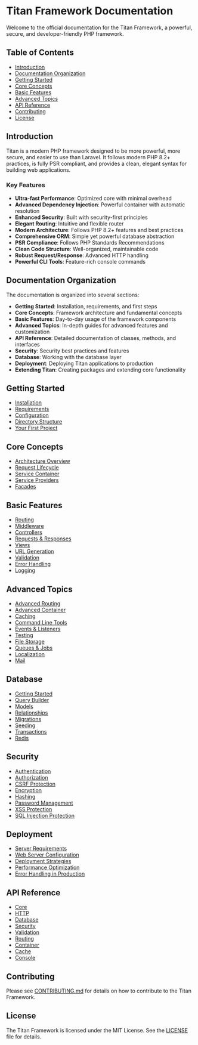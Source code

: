 # Titan Framework Documentation

Welcome to the official documentation for the Titan Framework, a powerful, secure, and developer-friendly PHP framework.

## Table of Contents

- [Introduction](#introduction)
- [Documentation Organization](#documentation-organization)
- [Getting Started](#getting-started)
- [Core Concepts](#core-concepts)
- [Basic Features](#basic-features)
- [Advanced Topics](#advanced-topics)
- [API Reference](#api-reference)
- [Contributing](#contributing)
- [License](#license)

## Introduction

Titan is a modern PHP framework designed to be more powerful, more secure, and easier to use than Laravel. It follows modern PHP 8.2+ practices, is fully PSR compliant, and provides a clean, elegant syntax for building web applications.

### Key Features

- **Ultra-fast Performance**: Optimized core with minimal overhead
- **Advanced Dependency Injection**: Powerful container with automatic resolution
- **Enhanced Security**: Built with security-first principles
- **Elegant Routing**: Intuitive and flexible router
- **Modern Architecture**: Follows PHP 8.2+ features and best practices
- **Comprehensive ORM**: Simple yet powerful database abstraction
- **PSR Compliance**: Follows PHP Standards Recommendations
- **Clean Code Structure**: Well-organized, maintainable code
- **Robust Request/Response**: Advanced HTTP handling
- **Powerful CLI Tools**: Feature-rich console commands

## Documentation Organization

The documentation is organized into several sections:

- **Getting Started**: Installation, requirements, and first steps
- **Core Concepts**: Framework architecture and fundamental concepts
- **Basic Features**: Day-to-day usage of the framework components
- **Advanced Topics**: In-depth guides for advanced features and customization
- **API Reference**: Detailed documentation of classes, methods, and interfaces
- **Security**: Security best practices and features
- **Database**: Working with the database layer
- **Deployment**: Deploying Titan applications to production
- **Extending Titan**: Creating packages and extending core functionality

## Getting Started

- [Installation](getting-started/installation.md)
- [Requirements](getting-started/requirements.md)
- [Configuration](getting-started/configuration.md)
- [Directory Structure](getting-started/directory-structure.md)
- [Your First Project](getting-started/first-project.md)

## Core Concepts

- [Architecture Overview](architecture/overview.md)
- [Request Lifecycle](architecture/request-lifecycle.md)
- [Service Container](architecture/service-container.md)
- [Service Providers](architecture/service-providers.md)
- [Facades](architecture/facades.md)

## Basic Features

- [Routing](basics/routing.md)
- [Middleware](basics/middleware.md)
- [Controllers](basics/controllers.md)
- [Requests & Responses](basics/requests-responses.md)
- [Views](basics/views.md)
- [URL Generation](basics/url-generation.md)
- [Validation](basics/validation.md)
- [Error Handling](basics/error-handling.md)
- [Logging](basics/logging.md)

## Advanced Topics

- [Advanced Routing](advanced/routing.md)
- [Advanced Container](advanced/container.md)
- [Caching](advanced/caching.md)
- [Command Line Tools](advanced/command-line.md)
- [Events & Listeners](advanced/events.md)
- [Testing](advanced/testing.md)
- [File Storage](advanced/file-storage.md)
- [Queues & Jobs](advanced/queues.md)
- [Localization](advanced/localization.md)
- [Mail](advanced/mail.md)

## Database

- [Getting Started](database/getting-started.md)
- [Query Builder](database/query-builder.md)
- [Models](database/models.md)
- [Relationships](database/relationships.md)
- [Migrations](database/migrations.md)
- [Seeding](database/seeding.md)
- [Transactions](database/transactions.md)
- [Redis](database/redis.md)

## Security

- [Authentication](security/authentication.md)
- [Authorization](security/authorization.md)
- [CSRF Protection](security/csrf.md)
- [Encryption](security/encryption.md)
- [Hashing](security/hashing.md)
- [Password Management](security/passwords.md)
- [XSS Protection](security/xss.md)
- [SQL Injection Protection](security/sql-injection.md)

## Deployment

- [Server Requirements](deployment/server-requirements.md)
- [Web Server Configuration](deployment/web-server.md)
- [Deployment Strategies](deployment/strategies.md)
- [Performance Optimization](deployment/performance.md)
- [Error Handling in Production](deployment/error-handling.md)

## API Reference

- [Core](api/core.md)
- [HTTP](api/http.md)
- [Database](api/database.md)
- [Security](api/security.md)
- [Validation](api/validation.md)
- [Routing](api/routing.md)
- [Container](api/container.md)
- [Cache](api/cache.md)
- [Console](api/console.md)

## Contributing

Please see [CONTRIBUTING.md](../CONTRIBUTING.md) for details on how to contribute to the Titan Framework.

## License

The Titan Framework is licensed under the MIT License. See the [LICENSE](../LICENSE) file for details.
